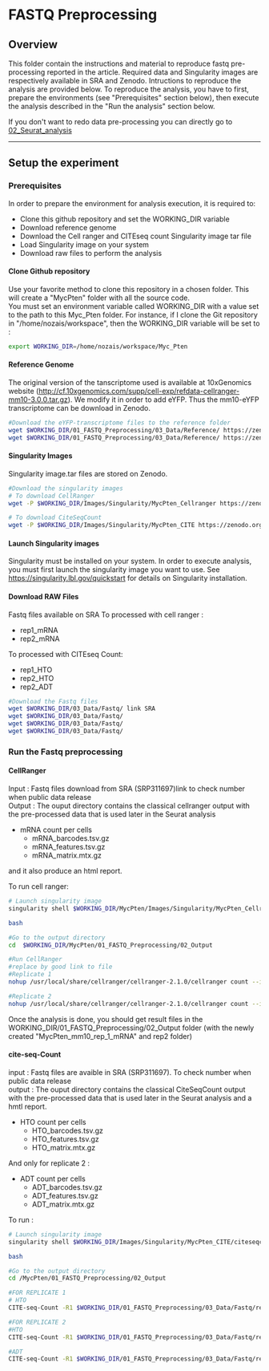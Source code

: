 # FASTQ Preprocessing
## Overview
This folder contain the instructions and material to reproduce fastq pre-processing reported in the article. Required data and Singularity images are respectively available in SRA and Zenodo. Intructions to reproduce the analysis are provided below.
To reproduce the analysis, you have to first, prepare the environments (see "Prerequisites" section below), then execute the analysis described in the "Run the analysis" section below.

If you don't want to redo data pre-processing you can directly go to [02_Seurat_analysis](02_Seurat_analysis/README.md)

---

## Setup the experiment
### Prerequisites
In order to prepare the environment for analysis execution, it is required to:
- Clone this github repository and set the WORKING_DIR variable
- Download reference genome
- Download the Cell ranger and CITEseq count Singularity image tar file
- Load Singularity image on your system
- Download raw files to perform the analysis

#### Clone Github repository
Use your favorite method to clone this repository in a chosen folder. This will create a "MycPten" folder with all the source code. <br/>
You must set an environment variable called WORKING_DIR with a value set to the path to this Myc_Pten folder. For instance, if I clone the Git repository in "/home/nozais/workspace", then the WORKING_DIR variable will be set to :

```bash
export WORKING_DIR=/home/nozais/workspace/Myc_Pten
```

#### Reference Genome
The original version of the tanscriptome used is available at 10xGenomics website (http://cf.10xgenomics.com/supp/cell-exp/refdata-cellranger-mm10-3.0.0.tar.gz). We modify it in order to add eYFP. Thus the mm10-eYFP transcriptome can be download in Zenodo.

```bash
#Download the eYFP-transcriptome files to the reference folder
wget $WORKING_DIR/01_FASTQ_Preprocessing/03_Data/Reference/ https://zenodo.org/record/4636520/files/genome.fa?download=1
wget $WORKING_DIR/01_FASTQ_Preprocessing/03_Data/Reference/ https://zenodo.org/record/4636520/files/genes.gtf?download=1
```

#### Singularity Images
Singularity image.tar files are stored on Zenodo.

```bash
#Download the singularity images
# To download CellRanger
wget -P $WORKING_DIR/Images/Singularity/MycPten_Cellranger https://zenodo.org/record/4636520/files/cellranger2.1.0.img?download=1

# To download CiteSeqCount
wget -P $WORKING_DIR/Images/Singularity/MycPten_CITE https://zenodo.org/record/4636520/files/citeseqcount141_image.tar?download=1

```
#### Launch Singularity images
Singularity must be installed on your system. In order to execute analysis, you must first launch the singularity image you want to use. See https://singularity.lbl.gov/quickstart for details on Singularity installation.


#### Download RAW Files
Fastq files available on SRA
To processed with cell ranger :
- rep1_mRNA
- rep2_mRNA

To processed with CITEseq Count:
- rep1_HTO
- rep2_HTO
- rep2_ADT

```bash
#Download the Fastq files
wget $WORKING_DIR/03_Data/Fastq/ link SRA
wget $WORKING_DIR/03_Data/Fastq/
wget $WORKING_DIR/03_Data/Fastq/
wget $WORKING_DIR/03_Data/Fastq/
```

### Run the Fastq preprocessing
#### CellRanger
Input : Fastq files download from SRA (SRP311697)link to check number when public data release <br/>
Output : The ouput directory contains the classical cellranger output with the pre-processed data that is used later in the Seurat analysis
- mRNA count per cells
  - mRNA_barcodes.tsv.gz
  - mRNA_features.tsv.gz
  - mRNA_matrix.mtx.gz

and it also produce an html report.

To run cell ranger:
```bash
# Launch singularity image
singularity shell $WORKING_DIR/MycPten/Images/Singularity/MycPten_Cellranger/cellranger2.1.0.img

bash

#Go to the output directory
cd  $WORKING_DIR/MycPten/01_FASTQ_Preprocessing/02_Output

#Run CellRanger
#replace by good link to file
#Replicate 1
nohup /usr/local/share/cellranger/cellranger-2.1.0/cellranger count --id=MycPten_mm10_rep_1_mRNA --expect-cells=6000 --transcriptome=$WORKING_DIR/01_FASTQ_Preprocessing/Reference/cellranger_mm10-eYFP --fastq=$WORKING_DIR/03_Data/Fastq/ --sample=rep1_mRNA &

#Replicate 2
nohup /usr/local/share/cellranger/cellranger-2.1.0/cellranger count --id=MycPten_mm10_rep2_mRNA --expect-cells=6000 --transcriptome=$WORKING_DIR/01_FASTQ_Preprocessing/Reference/cellranger_mm10-eYFP --fastq=$WORKING_DIR/03_Data/Fastq/ --sample=rep2_mRNA &
```
Once the analysis is done, you should get result files in the WORKING_DIR/01_FASTQ_Preprocessing/02_Output folder (with the newly created "MycPten_mm10_rep_1_mRNA" and rep2 folder)

#### cite-seq-Count
input : Fastq files are avaible in SRA (SRP311697). To check number when public data release <br/>
output : The ouput directory contains the classical CiteSeqCount output with the pre-processed data that is used later in the Seurat analysis and a hmtl report.
- HTO count per cells
  - HTO_barcodes.tsv.gz
  - HTO_features.tsv.gz
  - HTO_matrix.mtx.gz

And only for replicate 2 :
- ADT count per cells
  - ADT_barcodes.tsv.gz
  - ADT_features.tsv.gz
  - ADT_matrix.mtx.gz

To run :
```bash
# Launch singularity image
singularity shell $WORKING_DIR/Images/Singularity/MycPten_CITE/citeseqcount141_image.tar

bash

#Go to the output directory
cd /MycPten/01_FASTQ_Preprocessing/02_Output

#FOR REPLICATE 1
# HTO
CITE-seq-Count -R1 $WORKING_DIR/01_FASTQ_Preprocessing/03_Data/Fastq/rep1_HTO_S2_R1.fastq.gz -R2 $WORKING_DIR/01_FASTQ_Preprocessing/03_Data/Fastq/rep1_HTO_S2_R2.fastq.gz -t $WORKING_DIR/01_FASTQ_Preprocessing/03_Data/HTOlist_rep1.csv -cbf 1 -cbl 16 -umif 17 -umil 26 --max-errors 2 -cell 40000 -o MycPten_rep1_HTO

#FOR REPLICATE 2
#HTO
CITE-seq-Count -R1 $WORKING_DIR/01_FASTQ_Preprocessing/03_Data/Fastq/rep2_HTO_S2_R1.fastq.gz -R2 $WORKING_DIR/01_FASTQ_Preprocessing/03_Data/Fastq/rep2_HTO_S2_R2.fastq.gz -t $WORKING_DIR/01_FASTQ_Preprocessing/03_Data/HTOlist_rep2.csv -cbf 1 -cbl 16 -umif 17 -umil 26 --max-errors 2 -cell 40000 -o MycPten_rep2_HTO

#ADT
CITE-seq-Count -R1 $WORKING_DIR/01_FASTQ_Preprocessing/03_Data/Fastq/rep2_ADT_S3_R1.fastq.gz -R2 $WORKING_DIR/01_FASTQ_Preprocessing/03_Data/Fastq/rep2_ADT_S3_R2.fastq.gz -t $WORKING_DIR/01_FASTQ_Preprocessing/03_Data/ADTlist_rep2.csv -cbf 1 -cbl 16 -umif 17 -umil 26 --max-errors 2 -cell 40000 -o MycPten_rep2_ADT
```
